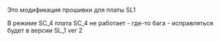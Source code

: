 Это модификация прошивки для платы SL1

В режиме SC_4 плата SC_4 не работает - где-то бага - исправляться будет в версии SL_1 ver 2 
